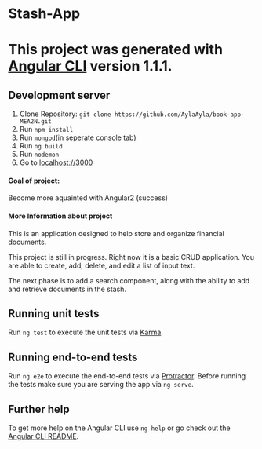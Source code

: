 # Stash-App
# This project was generated with [Angular CLI](https://github.com/angular/angular-cli) version 1.1.1.  
## Development server

1. Clone Repository: `git clone https://github.com/AylaAyla/book-app-MEA2N.git`
2. Run `npm install`
3. Run `mongod`(in seperate console tab)
4. Run `ng build` 
5. Run `nodemon`
6. Go to [localhost://3000](http://localhost:3000/)

#### Goal of project:
Become more aquainted with Angular2 (success)

#### More Information about project
This is an application designed to help store and organize financial documents. 

This project is still in progress. Right now it is a basic CRUD application. You are able to create, add, delete, and edit a list of input text. 

The next phase is to add a search component, along with the ability to add and retrieve documents in the stash. 
 

## Running unit tests

Run `ng test` to execute the unit tests via [Karma](https://karma-runner.github.io).

## Running end-to-end tests

Run `ng e2e` to execute the end-to-end tests via [Protractor](http://www.protractortest.org/).
Before running the tests make sure you are serving the app via `ng serve`.

## Further help

To get more help on the Angular CLI use `ng help` or go check out the [Angular CLI README](https://github.com/angular/angular-cli/blob/master/README.md).
